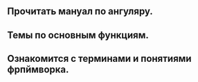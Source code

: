 
## Прочитать мануал по ангуляру.

## Темы по основным функциям.

## Ознакомится с терминами и понятиями фрпймворка.